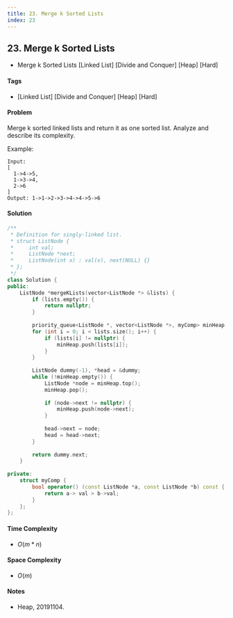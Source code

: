 ```yaml
---
title: 23. Merge k Sorted Lists
index: 23
---
```


## 23. Merge k Sorted Lists
- Merge k Sorted Lists [Linked List] [Divide and Conquer] [Heap] [Hard]

#### Tags
- [Linked List] [Divide and Conquer] [Heap] [Hard]

#### Problem
Merge k sorted linked lists and return it as one sorted list. Analyze and describe its complexity.

Example:

    Input:
    [
      1->4->5,
      1->3->4,
      2->6
    ]
    Output: 1->1->2->3->4->4->5->6

#### Solution
``` C++
/**
 * Definition for singly-linked list.
 * struct ListNode {
 *     int val;
 *     ListNode *next;
 *     ListNode(int x) : val(x), next(NULL) {}
 * };
 */
class Solution {
public:
    ListNode *mergeKLists(vector<ListNode *> &lists) {
        if (lists.empty()) {
            return nullptr;
        }
        
        priority_queue<ListNode *, vector<ListNode *>, myComp> minHeap;
        for (int i = 0; i < lists.size(); i++) {
            if (lists[i] != nullptr) {
                minHeap.push(lists[i]);
            }
        }
        
        ListNode dummy(-1), *head = &dummy;
        while (!minHeap.empty()) {
            ListNode *node = minHeap.top();
            minHeap.pop();
            
            if (node->next != nullptr) {
                minHeap.push(node->next);
            }
            
            head->next = node;
            head = head->next;
        }
        
        return dummy.next;
    }
    
private:
    struct myComp {
        bool operator() (const ListNode *a, const ListNode *b) const {
            return a-> val > b->val;
        }
    };
};
```

#### Time Complexity
- $O(m*n)$

#### Space Complexity
- $O(m)$

#### Notes
- Heap, 20191104.
